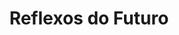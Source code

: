 ---
Numero: 376
title: Reflexos do Futuro
Autor: Vários
Co-autor: Bruce Sterling (org.)
Ano-de-Publicacao: 1988
Titulo-original: Mirrorshades
Tradutor: Eduardo Saló
Co-tradutor: 
Ano-de-edicao: 1986
alias: Bruce-Sterling
Autor2-alias: 
Tradutor1-alias: Eduardo-Salo
Tradutor2-alias: 
Titulo-link: 376-Reflexos-do-Futuro
Capa: António Pedro
pags: 275
Capa-link: Antonio-Pedro
---